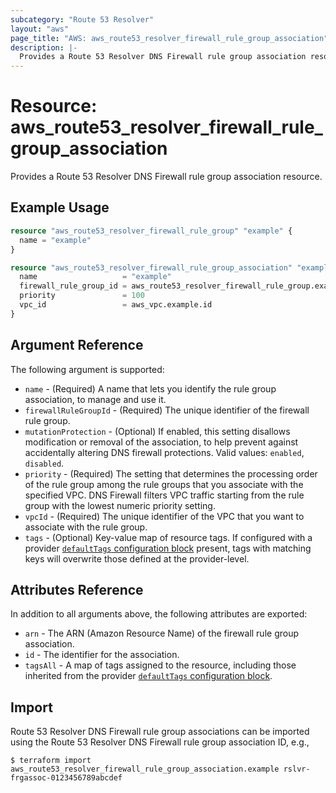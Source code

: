 ```yaml
---
subcategory: "Route 53 Resolver"
layout: "aws"
page_title: "AWS: aws_route53_resolver_firewall_rule_group_association"
description: |-
  Provides a Route 53 Resolver DNS Firewall rule group association resource.
---
```


# Resource: aws_route53_resolver_firewall_rule_group_association

Provides a Route 53 Resolver DNS Firewall rule group association resource.

## Example Usage

```terraform
resource "aws_route53_resolver_firewall_rule_group" "example" {
  name = "example"
}

resource "aws_route53_resolver_firewall_rule_group_association" "example" {
  name                   = "example"
  firewall_rule_group_id = aws_route53_resolver_firewall_rule_group.example.id
  priority               = 100
  vpc_id                 = aws_vpc.example.id
}
```

## Argument Reference

The following argument is supported:

* `name` - (Required) A name that lets you identify the rule group association, to manage and use it.
* `firewallRuleGroupId` - (Required) The unique identifier of the firewall rule group.
* `mutationProtection` - (Optional) If enabled, this setting disallows modification or removal of the association, to help prevent against accidentally altering DNS firewall protections. Valid values: `enabled`, `disabled`.
* `priority` - (Required) The setting that determines the processing order of the rule group among the rule groups that you associate with the specified VPC. DNS Firewall filters VPC traffic starting from the rule group with the lowest numeric priority setting.
* `vpcId` - (Required) The unique identifier of the VPC that you want to associate with the rule group.
* `tags` - (Optional) Key-value map of resource tags. If configured with a provider [`defaultTags` configuration block](https://registry.terraform.io/providers/hashicorp/aws/latest/docs#default_tags-configuration-block) present, tags with matching keys will overwrite those defined at the provider-level.

## Attributes Reference

In addition to all arguments above, the following attributes are exported:

* `arn` - The ARN (Amazon Resource Name) of the firewall rule group association.
* `id` - The identifier for the association.
* `tagsAll` - A map of tags assigned to the resource, including those inherited from the provider [`defaultTags` configuration block](https://registry.terraform.io/providers/hashicorp/aws/latest/docs#default_tags-configuration-block).

## Import

Route 53 Resolver DNS Firewall rule group associations can be imported using the Route 53 Resolver DNS Firewall rule group association ID, e.g.,

```
$ terraform import aws_route53_resolver_firewall_rule_group_association.example rslvr-frgassoc-0123456789abcdef
```

<!-- cache-key: cdktf-0.17.0-pre.15 input-c892f18f4b67df77107582331b43aa4aedfab414cc07899e7df91a24de2b1838 -->